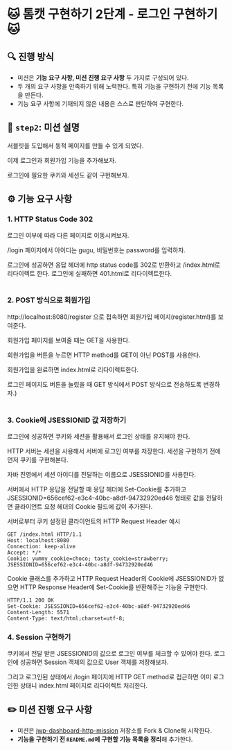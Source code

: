 # 🐱 톰캣 구현하기 2단계 - 로그인 구현하기 🐱

## 🔍 진행 방식

- 미션은 **기능 요구 사항, 미션 진행 요구 사항** 두 가지로 구성되어 있다.
- 두 개의 요구 사항을 만족하기 위해 노력한다. 특히 기능을 구현하기 전에 기능 목록을 만든다.
- 기능 요구 사항에 기재되지 않은 내용은 스스로 판단하여 구현한다.

## 🚀 `step2`: 미션 설명

서블릿을 도입해서 동적 페이지를 만들 수 있게 되었다.

이제 로그인과 회원가입 기능을 추가해보자.

로그인에 필요한 쿠키와 세션도 같이 구현해보자.

## ⚙️ 기능 요구 사항

### 1. HTTP Status Code 302

로그인 여부에 따라 다른 페이지로 이동시켜보자.

/login 페이지에서 아이디는 gugu, 비밀번호는 password를 입력하자.

로그인에 성공하면 응답 헤더에 http status code를 302로 반환하고 /index.html로 리다이렉트 한다.
로그인에 실패하면 401.html로 리다이렉트한다.</br></br>


### 2. POST 방식으로 회원가입

http://localhost:8080/register 으로 접속하면 회원가입 페이지(register.html)를 보여준다.

회원가입 페이지를 보여줄 때는 GET을 사용한다.

회원가입을 버튼을 누르면 HTTP method를 GET이 아닌 POST를 사용한다.

회원가입을 완료하면 index.html로 리다이렉트한다.

로그인 페이지도 버튼을 눌렀을 때 GET 방식에서 POST 방식으로 전송하도록 변경하자.)</br></br>


### 3. Cookie에 JSESSIONID 값 저장하기

로그인에 성공하면 쿠키와 세션을 활용해서 로그인 상태를 유지해야 한다.

HTTP 서버는 세션을 사용해서 서버에 로그인 여부를 저장한다.
세션을 구현하기 전에 먼저 쿠키를 구현해본다.

자바 진영에서 세션 아이디를 전달하는 이름으로 JSESSIONID를 사용한다.

서버에서 HTTP 응답을 전달할 때 응답 헤더에 Set-Cookie를 추가하고 JSESSIONID=656cef62-e3c4-40bc-a8df-94732920ed46 형태로 값을 전달하면 클라이언트 요청 헤더의 Cookie 필드에 값이 추가된다.

서버로부터 쿠키 설정된 클라이언트의 HTTP Request Header 예시

```text
GET /index.html HTTP/1.1
Host: localhost:8080
Connection: keep-alive
Accept: */*
Cookie: yummy_cookie=choco; tasty_cookie=strawberry; JSESSIONID=656cef62-e3c4-40bc-a8df-94732920ed46
```

Cookie 클래스를 추가하고 HTTP Request Header의 Cookie에 JSESSIONID가 없으면 HTTP Response Header에 Set-Cookie를 반환해주는 기능을 구현한다.

```text
HTTP/1.1 200 OK 
Set-Cookie: JSESSIONID=656cef62-e3c4-40bc-a8df-94732920ed46
Content-Length: 5571
Content-Type: text/html;charset=utf-8;
```

### 4. Session 구현하기

쿠키에서 전달 받은 JSESSIONID의 값으로 로그인 여부를 체크할 수 있어야 한다.
로그인에 성공하면 Session 객체의 값으로 User 객체를 저장해보자.

그리고 로그인된 상태에서 /login 페이지에 HTTP GET method로 접근하면 이미 로그인한 상태니 index.html 페이지로 리다이렉트 처리한다.

## ✏️ 미션 진행 요구 사항

- 미션은 [jwp-dashboard-http-mission](https://github.com/speculatingwook/jwp-dashboard-http-mission) 저장소를 Fork & Clone해 시작한다.
- **기능을 구현하기 전 `README.md`에 구현할 기능 목록을 정리**해 추가한다.
